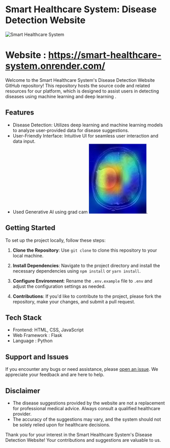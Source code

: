 # Smart Healthcare System: Disease Detection Website

![Smart Healthcare System](https://d2jx2rerrg6sh3.cloudfront.net/images/Article_Images/ImageForArticle_22427_16510745099487305.jpg)
# Website : https://smart-healthcare-system.onrender.com/


Welcome to the Smart Healthcare System's Disease Detection Website GitHub repository! This repository hosts the source code and related resources for our platform, which is designed to assist users in detecting diseases using machine learning and deep learning .

## Features

- Disease Detection: Utilizes deep learning and machine learning models to analyze user-provided data for disease suggestions.
- User-Friendly Interface: Intuitive UI for seamless user interaction and data input.
- Used Generative AI using grad cam
![Gradcam](https://github.com/rohith1002/Smart_Healthcare_System/blob/main/download.jpg).

## Getting Started

To set up the project locally, follow these steps:

1. **Clone the Repository**: Use `git clone` to clone this repository to your local machine.

2. **Install Dependencies**: Navigate to the project directory and install the necessary dependencies using `npm install` or `yarn install`.

3. **Configure Environment**: Rename the `.env.example` file to `.env` and adjust the configuration settings as needed.

4. **Contributions**: If you'd like to contribute to the project, please fork the repository, make your changes, and submit a pull request.

## Tech Stack

- Frontend: HTML, CSS, JavaScript
- Web Framework : Flask
- Language : Python

## Support and Issues

If you encounter any bugs or need assistance, please [open an issue](https://github.com/rohith1002). We appreciate your feedback and are here to help.

## Disclaimer

- The disease suggestions provided by the website are not a replacement for professional medical advice. Always consult a qualified healthcare provider.
- The accuracy of the suggestions may vary, and the system should not be solely relied upon for healthcare decisions.

Thank you for your interest in the Smart Healthcare System's Disease Detection Website! Your contributions and suggestions are valuable to us.
